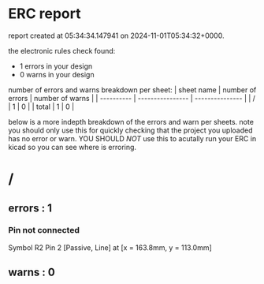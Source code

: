 # ERC report

report created at 05:34:34.147941 on 2024-11-01T05:34:32+0000.

the electronic rules check found:
- 1 errors in your design
- 0 warns in your design

number of errors and warns breakdown per sheet:
| sheet name | number of errors | number of warns |
| ---------- | ---------------- | --------------- | 
| / | 1 | 0 | 
| total             |  1                      | 0                       |

below is a more indepth breakdown of the errors and warn per sheets.
note you should only use this for quickly checking that the project
you uploaded has no error or warn. YOU SHOULD *NOT* use this to acutally
run your ERC in kicad so you can see where is erroring.


# /
## errors : 1
### Pin not connected
Symbol R2 Pin 2 [Passive, Line] at [x = 163.8mm, y = 113.0mm]


## warns : 0 

